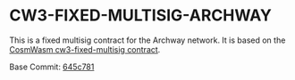 # CW3-FIXED-MULTISIG-ARCHWAY

This is a fixed multisig contract for the Archway network. It is based on the
[CosmWasm cw3-fixed-multisig contract](https://github.com/CosmWasm/cw-plus/tree/main/contracts/cw3-fixed-multisig).

Base Commit: [645c781](https://github.com/CosmWasm/cw-plus/commit/645c781bcdd86c68448a039ac4881768255bd09c)

